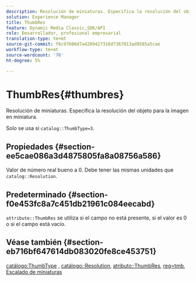 ```yaml
---
description: Resolución de miniaturas. Especifica la resolución del objeto para la imagen en miniatura.
solution: Experience Manager
title: ThumbRes
feature: Dynamic Media Classic,SDK/API
role: Desarrollador, profesional empresarial
translation-type: tm+mt
source-git-commit: f6c97606d7a4209427316d7367013ad9585a5cae
workflow-type: tm+mt
source-wordcount: '76'
ht-degree: 5%

---
```



# ThumbRes{#thumbres}

Resolución de miniaturas. Especifica la resolución del objeto para la imagen en miniatura.

Solo se usa si `catalog::ThumbType=3`.

## Propiedades {#section-ee5cae086a3d4875805fa8a08756a586}

Valor de número real bueno a 0. Debe tener las mismas unidades que `catalog::Resolution`.

## Predeterminado {#section-f0e453fc8a7c451db21961c084eecabd}

`attribute::ThumbRes` se utiliza si el campo no está presente, si el valor es 0 o si el campo está vacío.

## Véase también {#section-eb716bf647614db083020fe8ce453751}

[catálogo:ThumbType](../../../../../../is-api/image-catalog/image-serving-api-ref/c-image-catalog-reference/c-image-svg-data-reference/c-image-data-reference/r-thumbtype-cat.md#reference-41149ddffc8749cba2f8d9c8e2611e03) ,  [catálogo::Resolution](../../../../../../is-api/image-catalog/image-serving-api-ref/c-image-catalog-reference/c-image-svg-data-reference/c-image-data-reference/r-resolution-cat.md#reference-de489f5f36b64bd0831749546f8728e1),  [atributo::ThumbRes](../../../../../../is-api/image-catalog/image-serving-api-ref/c-image-catalog-reference/c-attributes-reference/r-thumbres.md#reference-ac36cbbd0c8c433ebf7f515e54846501),  [req=tmb](../../../../../../is-api/http-ref/image-serving-api-ref/c-http-protocol-reference/c-command-reference/r-req/r-req.md#reference-907cdb4a97034db7ad94695f25552e76),  [Escalado de miniaturas](../../../../../../is-api/http-ref/image-serving-api-ref/c-http-protocol-reference/c-notes-on-server-behavior/r-thumbnail-scaling.md#reference-0f71817f721d4913b34816758d69b07f)
